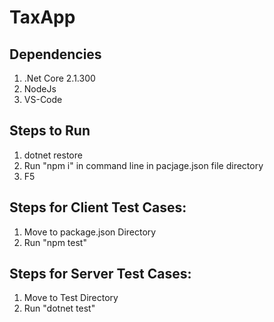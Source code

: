 # TaxApp

## Dependencies
1. .Net Core 2.1.300
2. NodeJs
3. VS-Code

## Steps to Run
1. dotnet restore 
2. Run "npm i" in command line in pacjage.json file directory
2. F5

## Steps for Client Test Cases:
1. Move to package.json Directory
2. Run "npm test"

## Steps for Server Test Cases:
1. Move to Test Directory
2. Run "dotnet test"

